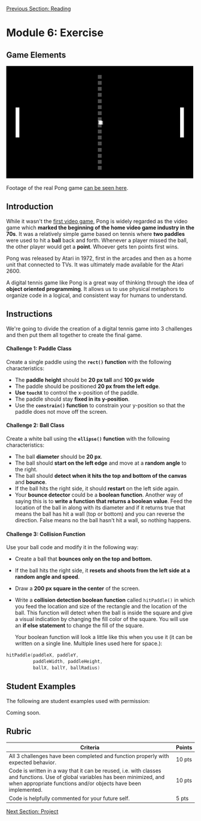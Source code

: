 [Previous Section: Reading](1_READING.md)

# Module 6: Exercise

## Game Elements

![Pong](images/tennis.gif)

Footage of the real Pong game [can be seen here](https://www.youtube.com/watch?v=fiShX2pTz9A).

## Introduction

While it wasn't the [first video game](https://www.bnl.gov/about/history/firstvideo.php), Pong is widely regarded as the video game which **marked the beginning of the home video game industry in the 70s**. It was a relatively simple game based on tennis where **two paddles** were used to hit a **ball** back and forth. Whenever a player missed the ball, the other player would get a **point**. Whoever gets ten points first wins.

Pong was released by Atari in 1972, first in the arcades and then as a home unit that connected to TVs. It was ultimately made available for the Atari 2600.

A digital tennis game like Pong is a great way of thinking through the idea of **object oriented programming**. It allows us to use physical metaphors to organize code in a logical, and consistent way for humans to understand.

## Instructions

We're going to divide the creation of a digital tennis game into 3 challenges and then put them all together to create the final game.

#### **Challenge 1: Paddle Class**

Create a single paddle using the **`rect()` function** with the following characteristics:

- The **paddle height** should be **20 px tall** and **100 px wide**
- The paddle should be positioned **20 px from the left edge**.
- **Use `touchX`** to control the x-position of the paddle.
- The paddle should stay **fixed in its y-position**.
- Use the **`constrain()` function** to constrain your y-position so that the paddle does not move off the screen.

#### **Challenge 2: Ball Class**

Create a white ball using the **`ellipse()` function** with the following characteristics:

- The ball **diameter** should be **20 px**.
- The ball should **start on the left edge** and move at a **random angle** to the right.
- The ball should **detect when it hits the top and bottom of the canvas** and **bounce**.
- If the ball hits the right side, it should **restart** on the left side again.
- Your **bounce detector** could be a **boolean function**. Another way of saying this is to **write a function that returns a boolean value**. Feed the location of the ball in along with its diameter and if it returns true that means the ball has hit a wall (top or bottom) and you can reverse the direction. False means no the ball hasn't hit a wall, so nothing happens.

#### **Challenge 3: Collision Function**

Use your ball code and modify it in the following way:

- Create a ball that **bounces only on the top and bottom.**

- If the ball hits the right side, it **resets and shoots from the left side at a random angle and speed**.

- Draw a **200 px square in the center** of the screen.

- Write a **collision detection boolean function** called `hitPaddle()` in which you feed the location and size of the rectangle  and the location of the ball. This function will detect when the ball is inside the square and give a visual indication by changing the fill  color of the square. You will use an **if else statement** to change the fill of the square.

  Your boolean function will look a little like this when you use it (it can be written on a single line. Multiple lines used here for space.):

```swift
hitPaddle(paddleX, paddleY,
          paddleWidth, paddleHeight,
          ballX, ballY, ballRadius)
```

## Student Examples

The following are student examples used with permission:

Coming soon.

## Rubric

| Criteria                                                     | Points |
| ------------------------------------------------------------ | ------ |
| All 3 challenges have been completed and function properly with expected behavior. | 10 pts |
| Code is written in a way that it can be reused, i.e. with classes and functions. Use of global variables has been minimized, and when appropriate functions and/or objects have been implemented. | 10 pts |
| Code is helpfully commented for your future self.            | 5 pts  |

[Next Section: Project](3_PROJECT.md)

